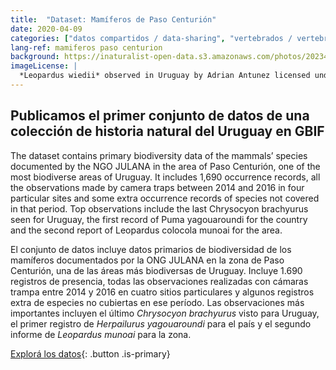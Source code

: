 ```yaml
---
title:  "Dataset: Mamíferos de Paso Centurión"
date: 2020-04-09
categories: ["datos compartidos / data-sharing", "vertebrados / vertebrates"]
lang-ref: mamiferos paso centurion
background: https://inaturalist-open-data.s3.amazonaws.com/photos/202349404/large.jpg
imageLicense: |
  *Leopardus wiedii* observed in Uruguay by Adrian Antunez licensed under [CC BY-NC](http://creativecommons.org/licenses/by-nc/4.0/) via [iNaturalist](https://www.gbif.org/occurrence/3859423895)
---
```


## Publicamos el primer conjunto de datos de una colección de historia natural del Uruguay en GBIF

The dataset contains primary biodiversity data of the mammals’ species documented by the NGO JULANA in the area of Paso Centurión, one of the most biodiverse areas of Uruguay. It includes 1,690 occurrence records, all the observations made by camera traps between 2014 and 2016 in four particular sites and some extra occurrence records of species not covered in that period. Top observations include the last Chrysocyon brachyurus seen for Uruguay, the first record of Puma yagouaroundi for the country and the second report of Leopardus colocola munoai for the area.

El conjunto de datos incluye datos primarios de biodiversidad de los mamíferos documentados por la ONG JULANA en la zona de Paso Centurión, una de las áreas más biodiversas de Uruguay. Incluye 1.690 registros de presencia, todas las observaciones realizadas con cámaras trampa entre 2014 y 2016 en cuatro sitios particulares y algunos registros extra de especies no cubiertas en ese período. Las observaciones más importantes incluyen el último *Chrysocyon brachyurus* visto para Uruguay, el primer registro de *Herpailurus yagouaroundi* para el país y el segundo informe de *Leopardus munoai* para la zona.

[Explorá los datos](/datos/buscar/?datasetKey=32487dda-3868-4723-aa77-98245206f466&view=MAP){: .button .is-primary}
